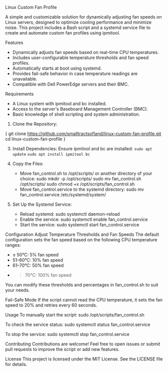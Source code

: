 Linux Custom Fan Profile

A simple and customizable solution for dynamically adjusting fan speeds on Linux servers, designed to optimize cooling performance and minimize noise. This project includes a Bash script and a systemd service file to create and automate custom fan profiles using ipmitool.

Features
- Dynamically adjusts fan speeds based on real-time CPU temperatures.
- Includes user-configurable temperature thresholds and fan speed profiles.
- Automatically starts at boot using systemd.
- Provides fail-safe behavior in case temperature readings are unavailable.
- Compatible with Dell PowerEdge servers and their BMC.

Requirements
- A Linux system with ipmitool and bc installed.
- Access to the server's Baseboard Management Controller (BMC).
- Basic knowledge of shell scripting and system administration.

1. Clone the Repository:

{
  git clone https://github.com/smalltractsofland/linux-custom-fan-profile.git
  cd linux-custom-fan-profile
}




3. Install Dependencies:
   Ensure ipmitool and bc are installed:
   `sudo apt update`
   `sudo apt install ipmitool bc`

4. Copy the Files:
   - Move fan_control.sh to /opt/scripts/ or another directory of your choice:
     sudo mkdir -p /opt/scripts/
     sudo mv fan_control.sh /opt/scripts/
     sudo chmod +x /opt/scripts/fan_control.sh
   - Move fan_control.service to the systemd directory:
     sudo mv fan_control.service /etc/systemd/system/

5. Set Up the Systemd Service:
   - Reload systemd:
     sudo systemctl daemon-reload
   - Enable the service:
     sudo systemctl enable fan_control.service
   - Start the service:
     sudo systemctl start fan_control.service

Configuration
Adjust Temperature Thresholds and Fan Speeds
The default configuration sets the fan speed based on the following CPU temperature ranges:
- ≤ 50°C: 5% fan speed
- 51–60°C: 10% fan speed
- 61–70°C: 50% fan speed
- > 70°C: 100% fan speed

You can modify these thresholds and percentages in fan_control.sh to suit your needs.

Fail-Safe Mode
If the script cannot read the CPU temperature, it sets the fan speed to 20% and retries every 60 seconds.

Usage
To manually start the script:
sudo /opt/scripts/fan_control.sh

To check the service status:
sudo systemctl status fan_control.service

To stop the service:
sudo systemctl stop fan_control.service

Contributing
Contributions are welcome! Feel free to open issues or submit pull requests to improve the script or add new features.

License
This project is licensed under the MIT License. See the LICENSE file for details.
